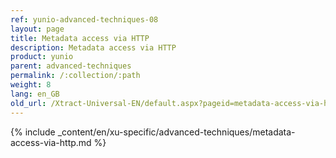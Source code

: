 ```yaml
---
ref: yunio-advanced-techniques-08
layout: page
title: Metadata access via HTTP
description: Metadata access via HTTP
product: yunio
parent: advanced-techniques
permalink: /:collection/:path
weight: 8
lang: en_GB
old_url: /Xtract-Universal-EN/default.aspx?pageid=metadata-access-via-http
---
```


{% include _content/en/xu-specific/advanced-techniques/metadata-access-via-http.md %}

